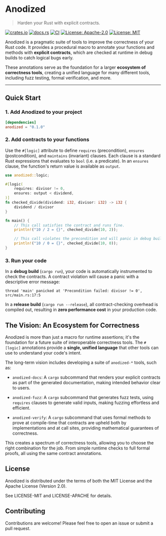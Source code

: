 # Anodized

> Harden your Rust with explicit contracts.

[![crates.io](https://img.shields.io/crates/v/anodized.svg)](https://crates.io/crates/anodized)
[![docs.rs](https://docs.rs/anodized/badge.svg)](https://docs.rs/anodized)
[![CI](https://github.com/mkovaxx/anodized/actions/workflows/ci.yml/badge.svg)](https://github.com/mkovaxx/anodized/actions/workflows/ci.yml)
[![License: Apache-2.0](https://img.shields.io/badge/license-MIT-blue.svg)](https://github.com/mkovaxx/anodized/blob/main/LICENSE-Apache-2.0)
[![License: MIT](https://img.shields.io/badge/license-Apache--2.0-blue.svg)](https://github.com/mkovaxx/anodized/blob/main/LICENSE-MIT)

Anodized is a pragmatic suite of tools to improve the correctness of your Rust code. It provides a procedural macro to annotate your functions and methods with **explicit contracts**, which are checked at runtime in debug builds to catch logical bugs early.

These annotations serve as the foundation for a larger **ecosystem of correctness tools**, creating a unified language for many different tools, including fuzz testing, formal verification, and more.

***

## Quick Start

### 1. Add Anodized to your project

```toml
[dependencies]
anodized = "0.1.0"
```

### 2. Add contracts to your functions

Use the `#[logic]` attribute to define `requires` (precondition), `ensures` (postcondition), and `maintains` (invariant) clauses. Each clause is a standard Rust expressions that evaluates to `bool` (i.e. a predicate). In an `ensures` clause, the function's return value is available as `output`.

```rust
use anodized::logic;

#[logic(
    requires: divisor != 0,
    ensures: output < dividend,
)]
fn checked_divide(dividend: i32, divisor: i32) -> i32 {
    dividend / divisor
}

fn main() {
    // This call satisfies the contract and runs fine.
    println!("10 / 2 = {}", checked_divide(10, 2));

    // This call violates the precondition and will panic in debug builds.
    println!("10 / 0 = {}", checked_divide(10, 0));
}
```

### 3. Run your code

In a **debug build** (`cargo run`), your code is automatically instrumented to check the contracts. A contract violation will cause a panic with a descriptive error message:

```
thread 'main' panicked at 'Precondition failed: divisor != 0', src/main.rs:17:5
```

In a **release build** (`cargo run --release`), all contract-checking overhead is compiled out, resulting in **zero performance cost** in your production code.

## The Vision: An Ecosystem for Correctness

Anodized is more than just a macro for runtime assertions; it's the foundation for a future suite of interoperable correctness tools. The `#[logic]` annotations provide a **single, unified language** that other tools can use to understand your code's intent.

The long-term vision includes developing a suite of `anodized-*` tools, such as:

- `anodized-docs`: A `cargo` subcommand that renders your explicit contracts as part of the generated documentation, making intended behavior clear to users.

- `anodized-fuzz`: A `cargo` subcommand that generates fuzz tests, using `requires` clauses to generate valid inputs, making fuzzing effortless and efficient.

- `anodized-verify`: A `cargo` subcommand that uses formal methods to prove at compile-time that contracts are upheld both by implementations and at call sites, providing mathematical guarantees of correctness.

This creates a spectrum of correctness tools, allowing you to choose the right combination for the job. From simple runtime checks to full formal proofs, all using the same contract annotations.

## License

Anodized is distributed under the terms of both the MIT License and the Apache License (Version 2.0).

See LICENSE-MIT and LICENSE-APACHE for details.

## Contributing

Contributions are welcome! Please feel free to open an issue or submit a pull request.
